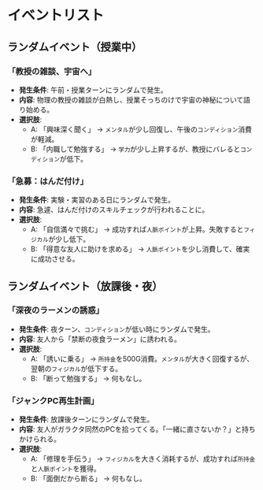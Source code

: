 # イベントリスト

## ランダムイベント（授業中）

### 「教授の雑談、宇宙へ」
- **発生条件**: 午前・授業ターンにランダムで発生。
- **内容**: 物理の教授の雑談が白熱し、授業そっちのけで宇宙の神秘について語り始める。
- **選択肢**:
  - A: 「興味深く聞く」 → `メンタル`が少し回復し、午後の`コンディション`消費が軽減。
  - B: 「内職して勉強する」 → `学力`が少し上昇するが、教授にバレると`コンディション`が低下。

### 「急募：はんだ付け」
- **発生条件**: 実験・実習のある日にランダムで発生。
- **内容**: 急遽、はんだ付けのスキルチェックが行われることに。
- **選択肢**:
  - A: 「自信満々で挑む」 → 成功すれば`人脈ポイント`が上昇。失敗すると`フィジカル`が少し低下。
  - B: 「得意な友人に助けを求める」 → `人脈ポイント`を少し消費して、確実に成功させる。

## ランダムイベント（放課後・夜）

### 「深夜のラーメンの誘惑」
- **発生条件**: 夜ターン、`コンディション`が低い時にランダムで発生。
- **内容**: 友人から「禁断の夜食ラーメン」に誘われる。
- **選択肢**:
  - A: 「誘いに乗る」 → `所持金`を500G消費。`メンタル`が大きく回復するが、翌朝の`フィジカル`が低下する。
  - B: 「断って勉強する」 → 何もなし。

### 「ジャンクPC再生計画」
- **発生条件**: 放課後ターンにランダムで発生。
- **内容**: 友人がガラクタ同然のPCを拾ってくる。「一緒に直さないか？」と持ちかけられる。
- **選択肢**:
  - A: 「修理を手伝う」 → `フィジカル`を大きく消耗するが、成功すれば`所持金`と`人脈ポイント`を獲得。
  - B: 「面倒だから断る」 → 何もなし。